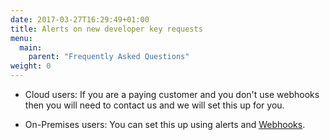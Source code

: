 ```yaml
---
date: 2017-03-27T16:29:49+01:00
title: Alerts on new developer key requests
menu:
  main:
    parent: "Frequently Asked Questions"
weight: 0 
---
```


* Cloud users: If you are a paying customer and you don't use webhooks then you will need to contact us and we will set this up for you.

* On-Premises users: You can set this up using alerts and [Webhooks](/docs/basic-config-and-security/report-monitor-trigger-events/webhooks/).